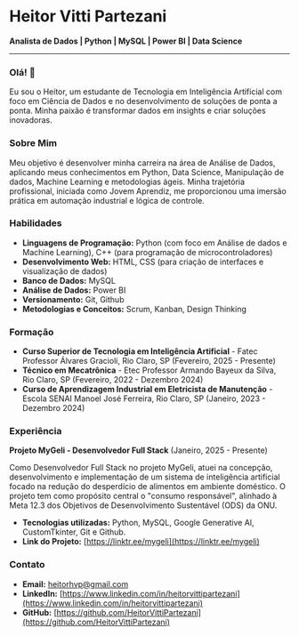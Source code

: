 # Heitor Vitti Partezani

**Analista de Dados | Python | MySQL | Power BI | Data Science**

---

### Olá! 👋

Eu sou o Heitor, um estudante de Tecnologia em Inteligência Artificial com foco em Ciência de Dados e no desenvolvimento de soluções de ponta a ponta. Minha paixão é transformar dados em insights e criar soluções inovadoras.

### Sobre Mim

Meu objetivo é desenvolver minha carreira na área de Análise de Dados, aplicando meus conhecimentos em Python, Data Science, Manipulação de dados, Machine Learning e metodologias ágeis. Minha trajetória profissional, iniciada como Jovem Aprendiz, me proporcionou uma imersão prática em automação industrial e lógica de controle.

### Habilidades

* **Linguagens de Programação:** Python (com foco em Análise de dados e Machine Learning), C++ (para programação de microcontroladores)
* **Desenvolvimento Web:** HTML, CSS (para criação de interfaces e visualização de dados)
* **Banco de Dados:** MySQL
* **Análise de Dados:** Power BI
* **Versionamento:** Git, Github
* **Metodologias e Conceitos:** Scrum, Kanban, Design Thinking

### Formação

* **Curso Superior de Tecnologia em Inteligência Artificial** - Fatec Professor Álvares Gracioli, Rio Claro, SP (Fevereiro, 2025 - Presente)
* **Técnico em Mecatrônica** - Etec Professor Armando Bayeux da Silva, Rio Claro, SP (Fevereiro, 2022 - Dezembro 2024)
* **Curso de Aprendizagem Industrial em Eletricista de Manutenção** - Escola SENAI Manoel José Ferreira, Rio Claro, SP (Janeiro, 2023 - Dezembro 2024)

### Experiência

**Projeto MyGeli - Desenvolvedor Full Stack** (Janeiro, 2025 - Presente)

Como Desenvolvedor Full Stack no projeto MyGeli, atuei na concepção, desenvolvimento e implementação de um sistema de inteligência artificial focado na redução do desperdício de alimentos em ambiente doméstico. O projeto tem como propósito central o "consumo responsável", alinhado à Meta 12.3 dos Objetivos de Desenvolvimento Sustentável (ODS) da ONU.

* **Tecnologias utilizadas:** Python, MySQL, Google Generative Al, CustomTkinter, Git e Github.
* **Link do Projeto:** [https://linktr.ee/mygeli](https://linktr.ee/mygeli)

### Contato

* **Email:** heitorhvp@gmail.com
* **LinkedIn:** [https://www.linkedin.com/in/heitorvittipartezani](https://www.linkedin.com/in/heitorvittipartezani)
* **GitHub:** [https://github.com/HeitorVittiPartezani](https://github.com/HeitorVittiPartezani)
